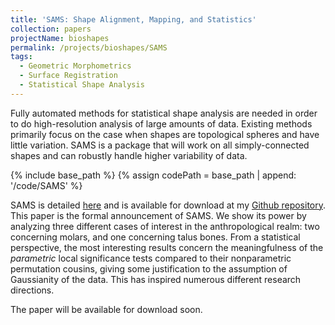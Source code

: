 ```yaml
---
title: 'SAMS: Shape Alignment, Mapping, and Statistics'
collection: papers
projectName: bioshapes
permalink: /projects/bioshapes/SAMS
tags:
  - Geometric Morphometrics
  - Surface Registration
  - Statistical Shape Analysis
---
```


Fully automated methods for statistical shape analysis are needed in order to do high-resolution analysis of large amounts of data. Existing methods primarily focus on the case when shapes are topological spheres and have little variation. SAMS is a package that will work on all simply-connected shapes and can robustly handle higher variability of data.

{% include base_path %}
{% assign codePath = base_path | append: '/code/SAMS' %}

SAMS is detailed [here]({{codePath}}) and is available for download at my [Github repository](https://github.com/RRavier/SAMS). This paper is the formal announcement of SAMS. We show its power by analyzing three different cases of interest in the anthropological realm: two concerning molars, and one concerning talus bones. From a statistical perspective, the most interesting results concern the meaningfulness of the *parametric* local significance tests compared to their nonparametric permutation cousins, giving some justification to the assumption of Gaussianity of the data. This has inspired numerous different research directions.

The paper will be available for download soon.